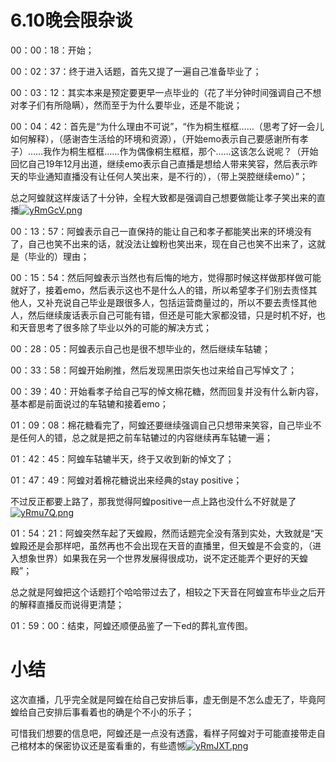 # 6.10晚会限杂谈

00：00：18：开始；

00：02：37：终于进入话题，首先又提了一遍自己准备毕业了；

00：03：12：其实本来是预定要更早一点毕业的（花了半分钟时间强调自己不想对孝子们有所隐瞒），然而至于为什么要毕业，还是不能说；

00：04：42：首先是“为什么理由不可说”，“作为桐生框框……（思考了好一会儿如何解释），（感谢杏生活给的环境和资源），（开始emo表示自己要感谢所有孝子）……我作为桐生框框……作为偶像桐生框框，那个……这该怎么说呢？（开始回忆自己19年12月出道，继续emo表示自己直播是想给人带来笑容，然后表示昨天的毕业通知直播没有让任何人笑出来，是不行的），（带上哭腔继续emo）”；

总之阿蝗就这样废话了十分钟，全程大致都是强调自己想要做能让孝子笑出来的直播[![yRmGcV.png](https://z3.ax1x.com/2021/02/18/yRmGcV.png)](https://imgtu.com/i/yRmGcV)

00：13：57：阿蝗表示自己一直保持的能让自己和孝子都能笑出来的环境没有了，自己也笑不出来的话，就没法让蝗粉也笑出来，现在自己也笑不出来了，这就是（毕业的）理由；

00：15：54：然后阿蝗表示当然也有后悔的地方，觉得那时候这样做那样做可能就好了，接着emo，然后表示这也不是什么人的错，所以希望孝子们别去责怪其他人，又补充说自己毕业是跟很多人，包括运营商量过的，所以不要去责怪其他人，然后继续废话表示自己可能有错，但还是可能大家都没错，只是时机不好，也和天音思考了很多除了毕业以外的可能的解决方式；

00：28：05：阿蝗表示自己也是很不想毕业的，然后继续车轱辘；

00：33：58：阿蝗开始刷推，然后发现黑田崇矢也过来给自己写悼文了；

00：39：40：开始看孝子给自己写的悼文棉花糖，然而回复并没有什么新内容，基本都是前面说过的车轱辘和接着emo；

01：09：08：棉花糖看完了，阿蝗还要继续强调自己只想带来笑容，自己毕业不是任何人的错，总之就是把之前车轱辘过的内容继续再车轱辘一遍；

01：42：45：阿蝗车轱辘半天，终于又收到新的悼文了；

01：47：49：阿蝗对着棉花糖说出来经典的stay positive；

不过反正都要上路了，那我觉得阿蝗positive一点上路也没什么不好就是了[![yRmu7Q.png](https://z3.ax1x.com/2021/02/18/yRmu7Q.png)](https://imgtu.com/i/yRmu7Q)

01：54：21：阿蝗突然车起了天蝗殿，然而话题完全没有落到实处，大致就是“天蝗殿还是会那样吧，虽然再也不会出现在天音的直播里，但天蝗是不会变的，（进入想象世界）如果我在另一个世界发展得很成功，说不定还能弄个更好的天蝗殿”；

总之就是阿蝗把这个话题打个哈哈带过去了，相较之下天音在阿蝗宣布毕业之后开的解释直播反而说得更清楚；

01：59：00：结束，阿蝗还顺便品鉴了一下ed的葬礼宣传图。

# 小结

这次直播，几乎完全就是阿蝗在给自己安排后事，虚无倒是不怎么虚无了，毕竟阿蝗给自己安排后事看着也的确是个不小的乐子；

可惜我们想要的信息吧，阿蝗还是一点没有透露，看样子阿蝗对于可能直接带走自己棺材本的保密协议还是蛮看重的，有些遗憾[![yRmJXT.png](https://z3.ax1x.com/2021/02/18/yRmJXT.png)](https://imgtu.com/i/yRmJXT)